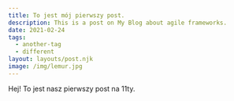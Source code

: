 ```yaml
---
title: To jest mój pierwszy post.
description: This is a post on My Blog about agile frameworks.
date: 2021-02-24
tags:
  - another-tag
  - different
layout: layouts/post.njk
image: /img/lemur.jpg
---
```


Hej! To jest nasz pierwszy post na 11ty.
